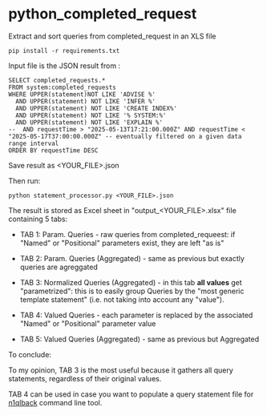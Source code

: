 # python_completed_request
Extract and sort queries from completed_request in an XLS file

```
pip install -r requirements.txt
```

Input file is the JSON result from :

```
SELECT completed_requests.*
FROM system:completed_requests
WHERE UPPER(statement)NOT LIKE 'ADVISE %'
  AND UPPER(statement) NOT LIKE 'INFER %'
  AND UPPER(statement) NOT LIKE 'CREATE INDEX%'
  AND UPPER(statement) NOT LIKE '% SYSTEM:%'
  AND UPPER(statement) NOT LIKE 'EXPLAIN %'
--  AND requestTime > "2025-05-13T17:21:00.000Z" AND requestTime < "2025-05-17T37:00:00.000Z" -- eventually filtered on a given data range interval
ORDER BY requestTime DESC
```

Save result as <YOUR_FILE>.json

Then run:

```
python statement_processor.py <YOUR_FILE>.json
```

The result is stored as Excel sheet in "output_<YOUR_FILE>.xlsx" file containing 5 tabs:

 - TAB 1: Param. Queries - raw queries from completed_requeest: if "Named" or "Positional" parameters exist, they are left "as is"

 - TAB 2: Param. Queries (Aggregated) - same as previous but exactly queries are agreggated

 - TAB 3: Normalized Queries (Aggregated) - in this tab <b>all values</b>  get "parametrized": this is to easily group Queries by the "most generic template statement" (i.e. not taking into account any "value").

 - TAB 4: Valued Queries - each parameter is replaced by the associated "Named" or "Positional" parameter value

 - TAB 5: Valued Queries (Aggregated) - same as previous but Aggregated


To conclude:

To my opinion, TAB 3 is the most useful because it gathers all query statements, regardless of their original values.

TAB 4 can be used in case you want to populate a query statement file for [n1qlback](https://docs.couchbase.com/sdk-api/couchbase-c-client-3.3.16/md_doc_2cbc-n1qlback.html) command line tool.